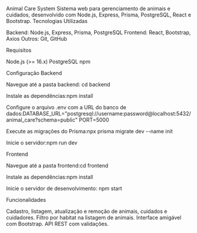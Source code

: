 Animal Care System
Sistema web para gerenciamento de animais e cuidados, desenvolvido com Node.js, Express, Prisma, PostgreSQL, React e Bootstrap.
Tecnologias Utilizadas

Backend: Node.js, Express, Prisma, PostgreSQL
Frontend: React, Bootstrap, Axios
Outros: Git, GitHub

Requisitos

Node.js (>= 16.x)
PostgreSQL
npm

Configuração
Backend

Navegue até a pasta backend: cd backend


Instale as dependências:npm install


Configure o arquivo .env com a URL do banco de dados:DATABASE_URL="postgresql://username:password@localhost:5432/animal_care?schema=public"
PORT=5000


Execute as migrações do Prisma:npx prisma migrate dev --name init


Inicie o servidor:npm run dev



Frontend

Navegue até a pasta frontend:cd frontend


Instale as dependências:npm install


Inicie o servidor de desenvolvimento: npm start



Funcionalidades

Cadastro, listagem, atualização e remoção de animais, cuidados e cuidadores.
Filtro por habitat na listagem de animais.
Interface amigável com Bootstrap.
API REST com validações.